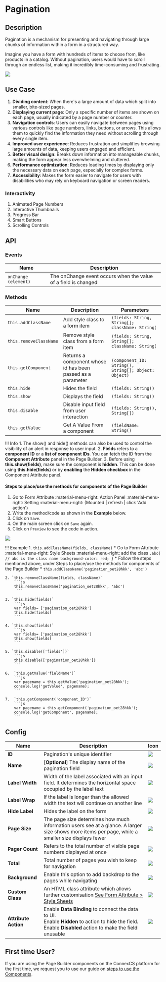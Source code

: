# Pagination

## Description

Pagination is a mechanism for presenting and navigating through large chunks of information within a form in a structured way.

Imagine you have a form with hundreds of items to choose from, like products in a catalog. Without pagination, users would have to scroll through an endless list, making it incredibly time-consuming and frustrating.

<img src= "/apps/components/img/pagination.png">

## Use Case

1. **Dividing content**: When there's a large amount of data which split into smaller, bite-sized pages.
2. **Displaying current page**: Only a specific number of items are shown on each page, usually indicated by a page number or counter.
3. **Navigation controls**: Users can easily navigate between pages using various controls like page numbers, links, buttons, or arrows. This allows them to quickly find the information they need without scrolling through every single item.
4. **Improved user experience**: Reduces frustration and simplifies browsing large amounts of data, keeping users engaged and efficient.
5. **Better visual design**: Breaks down information into manageable chunks, making the form appear less overwhelming and cluttered.
6. **Performance optimization**: Reduces loading times by displaying only the necessary data on each page, especially for complex forms.
7. **Accessibility**: Makes the form easier to navigate for users with disabilities who may rely on keyboard navigation or screen readers.

### Interactivity

1. Animated Page Numbers
2. Interactive Thumbnails
3. Progress Bar
4. Smart Buttons
5. Scrolling Controls

## API

### Events

| **Name**| **Description**|
|---------|----------------|
| `onChange (element)`| The onChange event occurs when the value of a field is changed|

### Methods

| **Name**| **Description**|**Parameters**|
|----------|---------------|--------------|
|`this.addClassName`|Add style class to a form item|`(fields: String, String[]; className: String)`|
|`this.removeClassName`|Remove style class from a form item|`(fields: String, String[]; className: String)`|
|`this.getComponent`|Returns a component whose id has been passed as a parameter|`(component_ID: String(), String[]; Object: Object)`|
|`this.hide`|Hides the field|`(fields: String()`|
|`this.show`|Displays the field|`(fields: String()`|
| `this.disable`| Disable input field from user interaction|`(fields: String(), String[])`|
|`this.getValue`|Get A Value From a component|`(fieldName: String()`|

!!! Info
    1. The show() and hide() methods can also be used to control the visibility of an alert in response to user input.
    2. **Fields** refers to a **component ID** or a **list of component IDs**. You can fetch the ID from the **Component Attribute** panel in the Page Builder.
    3. Before using **this.show(fields)**, make sure the component is **hidden**. This can be done using **this.hide(fields)** or by **enabling** the **Hidden checkbox** in the Component Attribute panel.

#### Steps to place/use the methods for components of the Page Builder

1. Go to Form Attribute :material-menu-right: Action Panel :material-menu-right: Setting :material-menu-right: (Mounted | refresh | click 'Add action')
2. Write the method/code as shown in the **Example** below.
3. Click on `Save`.
4. On the main screen click on `Save` again.
5. Click on `Preview` to see the code in action.
<img src= "/apps/components/img/check1.png">

!!! Example
    1. `this.addClassName(fields, className)`
          * Go to Form Attribute :material-menu-right: Style Sheets :material-menu-right: add the class
            ```
            .abc{ // abc is the class name
            background-color: red;
            }
            ```
          * Follow the steps mentioned above, under Steps to place/use the methods for components of the Page Builder
          * ```
            this.addClassName('pagination_oet28hkk', 'abc')
            ```

    2. `this.removeClassName(fields, className)`
        ```js
        this.removeClassName('pagination_oet28hkk', 'abc')
         ```
    
    3. `this.hide(fields)`
        ```js
        var fields= ['pagination_oet28hkk']
        this.hide(fields)
        ```
    
    4. `this.show(fields)`
        ```js
        var fields= ['pagination_oet28hkk']
        this.show(fields)
        ```
    
    5. `this.disable(['fields'])`
        ```js
        this.disable(['pagination_oet28hkk'])
        ```
    
    6.  `this.getValue('fieldName')`
        ```js
        var pagename = this.getValue('pagination_oet28hkk');
        console.log('getValue', pagename);
        ```
    
    7.  `this.getComponent('component_ID')`
        ```js
        var pagename = this.getComponent('pagination_oet28hkk');
        console.log('getComponent', pagename);
        ```

## Config

| **Name**|**Description**|**Icon**|
|---------|---------------|--------|
|**ID**| Pagination's unique identifier|<img src= "/apps/components/img/input_id.png">|
|**Name**| [**Optional**] The display name of the pagination field|<img src= "/apps/components/img/checkbox_name.png">|
|**Label Width**|Width of the label associated with an input field. It determines the horizontal space occupied by the label text|<img src= "/apps/components/img/input_labelwidth1.png">|
|**Label Wrap**| If the label is longer than the allowed width the text will continue on another line|<img src= "/apps/components/img/input_labelwrap1.png">|
|**Hide Label**| Hides the label on the form|<img src= "/apps/components/img/input_hidelabel.png">|
|**Page Size**|The page size determines how much information users see at a glance. A larger size shows more items per page, while a smaller size displays fewer|<img src= "/apps/components/img/pagination_pagesize.png">|
|**Pager Count**| Refers to the total number of visible page numbers displayed at once|<img src= "/apps/components/img/pagination_pagercount.png">|
|**Total**| Total number of pages you wish to keep for navigation|<img src= "/apps/components/img/pagination_total.png">|
|**Background**|Enable this option to add backdrop to the pages while navigating|<img src= "/apps/components/img/pagination_background.png">|
|**Custom Class**| An HTML class attribute which allows further customisation [See Form Attribute > Style Sheets](https://bani-appsection--connexcs-docs.netlify.app/apps/page-builder/#form-attribute)|<img src= "/apps/components/img/input_customclass.png">|
|**Attribute Action**|Enable **Data Binding** to connect the data to UI. <br> Enable **Hidden** to action to hide the field. <br> Enable **Disabled** action to make the field unusable|<img src= "/apps/components/img/checkbox_attributeaction.png">|

## First time User?

If you are using the Page Builder components on the ConnexCS platform for the first time, we request you to use our guide on <a href="https://bani-appsection--connexcs-docs.netlify.app/apps/page-builder/#steps-to-use-components-in-the-page-builder" target="_blank">steps to use the Components</a>.